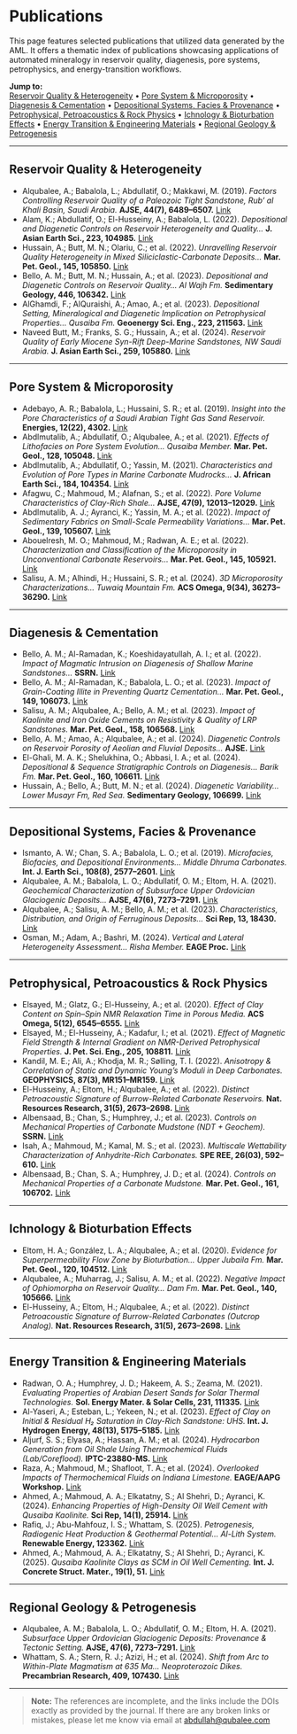 # Publications

This page features selected publications that utilized data generated by the AML. It offers a thematic index of publications showcasing applications of automated mineralogy in reservoir quality, diagenesis, pore systems, petrophysics, and energy-transition workflows.

**Jump to:**  
[Reservoir Quality & Heterogeneity](#reservoir-quality-heterogeneity) •
[Pore System & Microporosity](#pore-system-microporosity) •
[Diagenesis & Cementation](#diagenesis-cementation) •
[Depositional Systems, Facies & Provenance](#depositional-systems-facies-provenance) •
[Petrophysical, Petroacoustics & Rock Physics](#petrophysical-petroacoustics-rock-physics) •
[Ichnology & Bioturbation Effects](#ichnology-bioturbation-effects) •
[Energy Transition & Engineering Materials](#energy-transition-engineering-materials) •
[Regional Geology & Petrogenesis](#regional-geology-petrogenesis)

---

## Reservoir Quality & Heterogeneity

- Alqubalee, A.; Babalola, L.; Abdullatif, O.; Makkawi, M. (2019). *Factors Controlling Reservoir Quality of a Paleozoic Tight Sandstone, Rub’ al Khali Basin, Saudi Arabia.* **AJSE, 44(7), 6489–6507.** [Link](https://doi.org/10.1007/s13369-019-03885-9)
- Alam, K.; Abdullatif, O.; El-Husseiny, A.; Babalola, L. (2022). *Depositional and Diagenetic Controls on Reservoir Heterogeneity and Quality…* **J. Asian Earth Sci., 223, 104985.** [Link](https://doi.org/10.1016/j.jseaes.2021.104985)
- Hussain, A.; Butt, M. N.; Olariu, C.; et al. (2022). *Unravelling Reservoir Quality Heterogeneity in Mixed Siliciclastic-Carbonate Deposits…* **Mar. Pet. Geol., 145, 105850.** [Link](https://doi.org/10.1016/j.marpetgeo.2022.105850)
- Bello, A. M.; Butt, M. N.; Hussain, A.; et al. (2023). *Depositional and Diagenetic Controls on Reservoir Quality… Al Wajh Fm.* **Sedimentary Geology, 446, 106342.** [Link](https://doi.org/10.1016/j.sedgeo.2023.106342)
- AlGhamdi, F.; AlQuraishi, A.; Amao, A.; et al. (2023). *Depositional Setting, Mineralogical and Diagenetic Implication on Petrophysical Properties… Qusaiba Fm.* **Geoenergy Sci. Eng., 223, 211563.** [Link](https://doi.org/10.1016/j.geoen.2023.211563)
- Naveed Butt, M.; Franks, S. G.; Hussain, A.; et al. (2024). *Reservoir Quality of Early Miocene Syn-Rift Deep-Marine Sandstones, NW Saudi Arabia.* **J. Asian Earth Sci., 259, 105880.** [Link](https://doi.org/10.1016/j.jseaes.2023.105880)

---

## Pore System & Microporosity

- Adebayo, A. R.; Babalola, L.; Hussaini, S. R.; et al. (2019). *Insight into the Pore Characteristics of a Saudi Arabian Tight Gas Sand Reservoir.* **Energies, 12(22), 4302.** [Link](https://doi.org/10.3390/en12224302)
- Abdlmutalib, A.; Abdullatif, O.; Alqubalee, A.; et al. (2021). *Effects of Lithofacies on Pore System Evolution… Qusaiba Member.* **Mar. Pet. Geol., 128, 105048.** [Link](https://doi.org/10.1016/j.marpetgeo.2021.105048)
- Abdlmutalib, A.; Abdullatif, O.; Yassin, M. (2021). *Characteristics and Evolution of Pore Types in Marine Carbonate Mudrocks…* **J. African Earth Sci., 184, 104354.** [Link](https://doi.org/10.1016/j.jafrearsci.2021.104354)
- Afagwu, C.; Mahmoud, M.; Alafnan, S.; et al. (2022). *Pore Volume Characteristics of Clay-Rich Shale…* **AJSE, 47(9), 12013–12029.** [Link](https://doi.org/10.1007/s13369-022-06720-w)
- Abdlmutalib, A. J.; Ayranci, K.; Yassin, M. A.; et al. (2022). *Impact of Sedimentary Fabrics on Small-Scale Permeability Variations…* **Mar. Pet. Geol., 139, 105607.** [Link](https://doi.org/10.1016/j.marpetgeo.2022.105607)
- Abouelresh, M. O.; Mahmoud, M.; Radwan, A. E.; et al. (2022). *Characterization and Classification of the Microporosity in Unconventional Carbonate Reservoirs…* **Mar. Pet. Geol., 145, 105921.** [Link](https://doi.org/10.1016/j.marpetgeo.2022.105921)
- Salisu, A. M.; Alhindi, H.; Hussaini, S. R.; et al. (2024). *3D Microporosity Characterizations… Tuwaiq Mountain Fm.* **ACS Omega, 9(34), 36273–36290.** [Link](https://doi.org/10.1021/acsomega.4c02592) <!-- DOI as provided -->

---

## Diagenesis & Cementation

- Bello, A. M.; Al-Ramadan, K.; Koeshidayatullah, A. I.; et al. (2022). *Impact of Magmatic Intrusion on Diagenesis of Shallow Marine Sandstones…* **SSRN.** [Link](https://doi.org/10.2139/ssrn.4197997)
- Bello, A. M.; Al-Ramadan, K.; Babalola, L. O.; et al. (2023). *Impact of Grain-Coating Illite in Preventing Quartz Cementation…* **Mar. Pet. Geol., 149, 106073.** [Link](https://doi.org/10.1016/j.marpetgeo.2022.106073)
- Salisu, A. M.; Alqubalee, A.; Bello, A. M.; et al. (2023). *Impact of Kaolinite and Iron Oxide Cements on Resistivity & Quality of LRP Sandstones.* **Mar. Pet. Geol., 158, 106568.** [Link](https://doi.org/10.1016/j.marpetgeo.2023.106568)
- Bello, A. M.; Amao, A.; Alqubalee, A.; et al. (2024). *Diagenetic Controls on Reservoir Porosity of Aeolian and Fluvial Deposits…* **AJSE.** [Link](https://doi.org/10.1007/s13369-023-08590-2)
- El-Ghali, M. A. K.; Shelukhina, O.; Abbasi, I. A.; et al. (2024). *Depositional & Sequence Stratigraphic Controls on Diagenesis… Barik Fm.* **Mar. Pet. Geol., 160, 106611.** [Link](https://doi.org/10.1016/j.marpetgeo.2023.106611)
- Hussain, A.; Bello, A.; Butt, M. N.; et al. (2024). *Diagenetic Variability… Lower Musayr Fm, Red Sea.* **Sedimentary Geology, 106699.** [Link](https://doi.org/10.1016/j.sedgeo.2024.106699)

---

## Depositional Systems, Facies & Provenance

- Ismanto, A. W.; Chan, S. A.; Babalola, L. O.; et al. (2019). *Microfacies, Biofacies, and Depositional Environments… Middle Dhruma Carbonates.* **Int. J. Earth Sci., 108(8), 2577–2601.** [Link](https://doi.org/10.1007/s00531-019-01778-8)
- Alqubalee, A. M.; Babalola, L. O.; Abdullatif, O. M.; Eltom, H. A. (2021). *Geochemical Characterization of Subsurface Upper Ordovician Glaciogenic Deposits…* **AJSE, 47(6), 7273–7291.** [Link](https://doi.org/10.1007/s13369-021-06066-9)
- Alqubalee, A.; Salisu, A. M.; Bello, A. M.; et al. (2023). *Characteristics, Distribution, and Origin of Ferruginous Deposits…* **Sci Rep, 13, 18430.** [Link](https://doi.org/10.1038/s41598-023-45563-9)
- Osman, M.; Adam, A.; Bashri, M. (2024). *Vertical and Lateral Heterogeneity Assessment… Risha Member.* **EAGE Proc.** [Link](https://doi.org/10.3997/2214-4609.2024101575)

---

## Petrophysical, Petroacoustics & Rock Physics

- Elsayed, M.; Glatz, G.; El-Husseiny, A.; et al. (2020). *Effect of Clay Content on Spin–Spin NMR Relaxation Time in Porous Media.* **ACS Omega, 5(12), 6545–6555.** [Link](https://doi.org/10.1021/acsomega.9b04228)
- Elsayed, M.; El-Husseiny, A.; Kadafur, I.; et al. (2021). *Effect of Magnetic Field Strength & Internal Gradient on NMR-Derived Petrophysical Properties.* **J. Pet. Sci. Eng., 205, 108811.** [Link](https://doi.org/10.1016/j.petrol.2021.108811)
- Kandil, M. E.; Ali, A.; Khodja, M. R.; Sølling, T. I. (2022). *Anisotropy & Correlation of Static and Dynamic Young’s Moduli in Deep Carbonates.* **GEOPHYSICS, 87(3), MR151–MR159.** [Link](https://doi.org/10.1190/geo2021-0481.1)
- El-Husseiny, A.; Eltom, H.; Alqubalee, A.; et al. (2022). *Distinct Petroacoustic Signature of Burrow-Related Carbonate Reservoirs.* **Nat. Resources Research, 31(5), 2673–2698.** [Link](https://doi.org/10.1007/s11053-022-10097-w)
- Albensaad, B.; Chan, S.; Humphrey, J.; et al. (2023). *Controls on Mechanical Properties of Carbonate Mudstone (NDT + Geochem).* **SSRN.** [Link](https://doi.org/10.2139/ssrn.4535426)
- Isah, A.; Mahmoud, M.; Kamal, M. S.; et al. (2023). *Multiscale Wettability Characterization of Anhydrite-Rich Carbonates.* **SPE REE, 26(03), 592–610.** [Link](https://doi.org/10.2118/214324-pa)
- Albensaad, B.; Chan, S. A.; Humphrey, J. D.; et al. (2024). *Controls on Mechanical Properties of a Carbonate Mudstone.* **Mar. Pet. Geol., 161, 106702.** [Link](https://doi.org/10.1016/j.marpetgeo.2024.106702)

---

## Ichnology & Bioturbation Effects

- Eltom, H. A.; González, L. A.; Alqubalee, A.; et al. (2020). *Evidence for Superpermeability Flow Zone by Bioturbation… Upper Jubaila Fm.* **Mar. Pet. Geol., 120, 104512.** [Link](https://doi.org/10.1016/j.marpetgeo.2020.104512)
- Alqubalee, A.; Muharrag, J.; Salisu, A. M.; et al. (2022). *Negative Impact of Ophiomorpha on Reservoir Quality… Dam Fm.* **Mar. Pet. Geol., 140, 105666.** [Link](https://doi.org/10.1016/j.marpetgeo.2022.105666)
- El-Husseiny, A.; Eltom, H.; Alqubalee, A.; et al. (2022). *Distinct Petroacoustic Signature of Burrow-Related Carbonates (Outcrop Analog).* **Nat. Resources Research, 31(5), 2673–2698.** [Link](https://doi.org/10.1007/s11053-022-10097-w)

---

## Energy Transition & Engineering Materials

- Radwan, O. A.; Humphrey, J. D.; Hakeem, A. S.; Zeama, M. (2021). *Evaluating Properties of Arabian Desert Sands for Solar Thermal Technologies.* **Sol. Energy Mater. & Solar Cells, 231, 111335.** [Link](https://doi.org/10.1016/j.solmat.2021.111335)
- Al-Yaseri, A.; Esteban, L.; Yekeen, N.; et al. (2023). *Effect of Clay on Initial & Residual H₂ Saturation in Clay-Rich Sandstone: UHS.* **Int. J. Hydrogen Energy, 48(13), 5175–5185.** [Link](https://doi.org/10.1016/j.ijhydene.2022.11.059)
- Aljurf, S. S.; Elyasa, A.; Hassan, A. M.; et al. (2024). *Hydrocarbon Generation from Oil Shale Using Thermochemical Fluids (Lab/Coreflood).* **IPTC-23880-MS.** [Link](https://doi.org/10.2523/IPTC-23880-MS)
- Raza, A.; Mahmoud, M.; Shafloot, T. A.; et al. (2024). *Overlooked Impacts of Thermochemical Fluids on Indiana Limestone.* **EAGE/AAPG Workshop.** [Link](https://doi.org/10.3997/2214-4609.2024635020)
- Ahmed, A.; Mahmoud, A. A.; Elkatatny, S.; Al Shehri, D.; Ayranci, K. (2024). *Enhancing Properties of High-Density Oil Well Cement with Qusaiba Kaolinite.* **Sci Rep, 14(1), 25914.** [Link](https://doi.org/10.1038/s41598-024-76914-9)
- Rafiq, J.; Abu-Mahfouz, I. S.; Whattam, S. (2025). *Petrogenesis, Radiogenic Heat Production & Geothermal Potential… Al-Lith System.* **Renewable Energy, 123362.** [Link](https://doi.org/10.1016/j.renene.2025.123362)
- Ahmed, A.; Mahmoud, A. A.; Elkatatny, S.; Al Shehri, D.; Ayranci, K. (2025). *Qusaiba Kaolinite Clays as SCM in Oil Well Cementing.* **Int. J. Concrete Struct. Mater., 19(1), 51.** [Link](https://doi.org/10.1186/s40069-025-00787-z)

---

## Regional Geology & Petrogenesis

- Alqubalee, A. M.; Babalola, L. O.; Abdullatif, O. M.; Eltom, H. A. (2021). *Subsurface Upper Ordovician Glaciogenic Deposits: Provenance & Tectonic Setting.* **AJSE, 47(6), 7273–7291.** [Link](https://doi.org/10.1007/s13369-021-06066-9)
- Whattam, S. A.; Stern, R. J.; Azizi, H.; et al. (2024). *Shift from Arc to Within-Plate Magmatism at 635 Ma… Neoproterozoic Dikes.* **Precambrian Research, 409, 107430.** [Link](https://doi.org/10.1016/j.precamres.2024.107430)

---

> **Note:** The references are incomplete, and the links include the DOIs exactly as provided by the journal. If there are any broken links or mistakes, please let me know via email at [abdullah@qubalee.com](abdullah@qubalee.com) 
